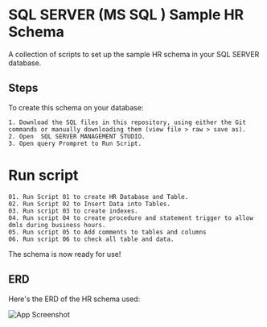 
# SQL SERVER (MS SQL ) Sample HR Schema

A collection of scripts to set up the sample HR schema in your SQL SERVER database.


## Steps
To create this schema on your database:

    1. Download the SQL files in this repository, using either the Git commands or manually downloading them (view file > raw > save as).
    2. Open  SQL SERVER MANAGEMENT STUDIO.
    3. Open query Prompret to Run Script.
# Run script 
    01. Run Script 01 to create HR Database and Table.
    02. Run Script 02 to Insert Data into Tables.
    03. Run script 03 to create indexes.
    04. Run script 04 to create procedure and statement trigger to allow dmls during business hours.
    05. Run script 05 to Add comments to tables and columns
    06. Run script 06 to check all table and data. 

The schema is now ready for use!

## ERD

Here's the ERD of the HR schema used: 

![App Screenshot](https://github.com/saiful7i/IMAGE-FOR-OTHER-REPO/blob/main/120085247-c9dd5180-c119-11eb-8d06-d8cfd5a1a60f.png)
